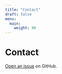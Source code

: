 ```yaml
---
title: "Contact"
draft: false
menu:
  main:
    weight: 90
---
```


# Contact

[Open an issue](https://github.com/kesewaAA/hugo-mock-landing-page/issues/new) on GitHub.
